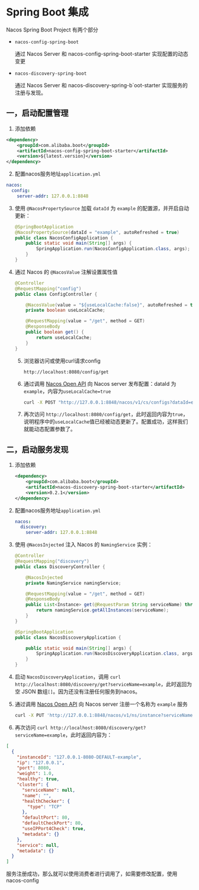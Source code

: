 # Spring Boot 集成

Nacos Spring Boot Project 有两个部分

- ```nacos-config-spring-boot```

  通过 Nacos Server 和 nacos-config-spring-boot-starter 实现配置的动态变更

- ```nacos-discovery-spring-boot```

  通过 Nacos Server 和 nacos-discovery-spring-b`oot-starter 实现服务的注册与发现。

## 一，启动配置管理

1. 添加依赖

```xml
<dependency>
    <groupId>com.alibaba.boot</groupId>
    <artifactId>nacos-config-spring-boot-starter</artifactId>
    <version>${latest.version}</version>
</dependency>
```

2. 配置nacos服务地址`application.yml`

```yml
nacos:
  config:
    server-addr: 127.0.0.1:8848
```

3. 使用 `@NacosPropertySource` 加载 `dataId` 为 `example` 的配置源，并开启自动更新：

   ```java
   @SpringBootApplication
   @NacosPropertySource(dataId = "example", autoRefreshed = true)
   public class NacosConfigApplication {
       public static void main(String[] args) {
           SpringApplication.run(NacosConfigApplication.class, args);
       }
   }
   ```

4. 通过 Nacos 的 `@NacosValue` 注解设置属性值

   ```java
   @Controller
   @RequestMapping("config")
   public class ConfigController {
   
       @NacosValue(value = "${useLocalCache:false}", autoRefreshed = true)
       private boolean useLocalCache;
   
       @RequestMapping(value = "/get", method = GET)
       @ResponseBody
       public boolean get() {
           return useLocalCache;
       }
   }
   ```

   5. 浏览器访问或使用curl请求config
   
      ```
      http://localhost:8080/config/get
      ```
   
   6. 通过调用 [Nacos Open API](https://nacos.io/zh-cn/docs/open-API.html) 向 Nacos server 发布配置：dataId 为`example`，内容为```useLocalCache=true```
   
      ```bash
      curl -X POST "http://127.0.0.1:8848/nacos/v1/cs/configs?dataId=example&group=DEFAULT_GROUP&content=useLocalCache=true"
      ```
   
   7. 再次访问 `http://localhost:8080/config/get`，此时返回内容为`true`，说明程序中的`useLocalCache`值已经被动态更新了。配置成功，这样我们就能动态配置参数了。



## 二，启动服务发现

1. 添加依赖

   ```xml
   <dependency>
       <groupId>com.alibaba.boot</groupId>
       <artifactId>nacos-discovery-spring-boot-starter</artifactId>
       <version>0.2.1</version>
   </dependency>
   ```

2. 配置nacos服务地址`application.yml`

   ```yml
   nacos:
     discovery:
       server-addr: 127.0.0.1:8848
   ```

3. 使用 `@NacosInjected` 注入 Nacos 的 `NamingService` 实例：

   ```java
   @Controller
   @RequestMapping("discovery")
   public class DiscoveryController {
   
       @NacosInjected
       private NamingService namingService;
   
       @RequestMapping(value = "/get", method = GET)
       @ResponseBody
       public List<Instance> get(@RequestParam String serviceName) throws NacosException {
           return namingService.getAllInstances(serviceName);
       }
   }
   
   @SpringBootApplication
   public class NacosDiscoveryApplication {
   
       public static void main(String[] args) {
           SpringApplication.run(NacosDiscoveryApplication.class, args);
       }
   }
   ```

4. 启动 `NacosDiscoveryApplication`，调用 `curl http://localhost:8080/discovery/get?serviceName=example`，此时返回为空 JSON 数组`[]`。因为还没有注册任何服务到nacos。

5. 通过调用 [Nacos Open API](https://nacos.io/zh-cn/docs/open-API.html) 向 Nacos server 注册一个名称为 `example` 服务

   ```bash
   curl -X PUT 'http://127.0.0.1:8848/nacos/v1/ns/instance?serviceName=example&ip=127.0.0.1&port=8080'
   ```

   

6. 再次访问 `curl http://localhost:8080/discovery/get?serviceName=example`，此时返回内容为：

```json
[
  {
    "instanceId": "127.0.0.1-8080-DEFAULT-example",
    "ip": "127.0.0.1",
    "port": 8080,
    "weight": 1.0,
    "healthy": true,
    "cluster": {
      "serviceName": null,
      "name": "",
      "healthChecker": {
        "type": "TCP"
      },
      "defaultPort": 80,
      "defaultCheckPort": 80,
      "useIPPort4Check": true,
      "metadata": {}
    },
    "service": null,
    "metadata": {}
  }
]
```

服务注册成功，那么就可以使用消费者进行调用了，如需要修改配置，使用nacos-config

